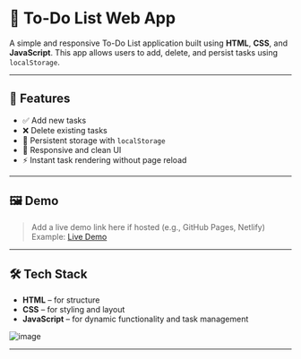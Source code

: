 # 📝 To-Do List Web App

A simple and responsive To-Do List application built using **HTML**, **CSS**, and **JavaScript**. This app allows users to add, delete, and persist tasks using `localStorage`.

---

## 🚀 Features

- ✅ Add new tasks
- ❌ Delete existing tasks
- 💾 Persistent storage with `localStorage`
- 📱 Responsive and clean UI
- ⚡ Instant task rendering without page reload

---

## 🖼️ Demo

> Add a live demo link here if hosted (e.g., GitHub Pages, Netlify)  
Example: [Live Demo](https://yourusername.github.io/todo-list/)

---

## 🛠️ Tech Stack

- **HTML** – for structure  
- **CSS** – for styling and layout
-  **JavaScript** – for dynamic functionality and task management

  ![image](https://github.com/user-attachments/assets/1c9be09b-db4d-4630-b906-7cd229f1dcdc)



---



